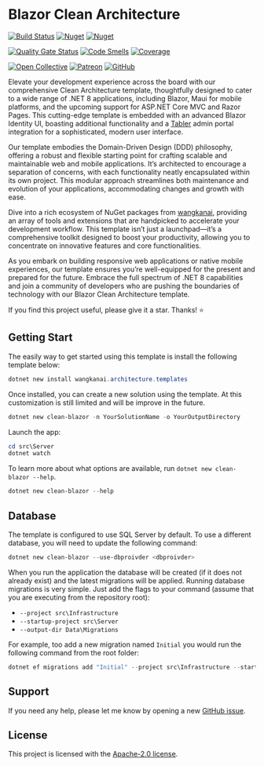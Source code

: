 # Blazor Clean Architecture

[![Build Status](https://dev.azure.com/wangkanai/GitHub/_apis/build/status%2Farchitecture-ai?branchName=refs%2Fpull%2F3%2Fmerge)](https://dev.azure.com/wangkanai/GitHub/_build/latest?definitionId=38&branchName=refs%2Fpull%2F3%2Fmerge)
[![Nuget](https://img.shields.io/nuget/v/Wangkanai.Architecture.Templates?label=NuGet)](https://www.nuget.org/packages/Wangkanai.Architecture.Templates)
[![Nuget](https://img.shields.io/nuget/dt/Wangkanai.Architecture.Templates?label=Downloads)](https://www.nuget.org/packages/Wangkanai.Architecture.Templates)

[![Quality Gate Status](https://sonarcloud.io/api/project_badges/measure?project=wangkanai_architecture&metric=alert_status)](https://sonarcloud.io/summary/new_code?id=wangkanai_architecture)
[![Code Smells](https://sonarcloud.io/api/project_badges/measure?project=wangkanai_architecture&metric=code_smells)](https://sonarcloud.io/summary/new_code?id=wangkanai_architecture)
[![Coverage](https://sonarcloud.io/api/project_badges/measure?project=wangkanai_architecture&metric=coverage)](https://sonarcloud.io/summary/new_code?id=wangkanai_architecture)

[![Open Collective](https://img.shields.io/badge/open%20collective-support%20me-3385FF.svg)](https://opencollective.com/wangkanai)
[![Patreon](https://img.shields.io/badge/patreon-support%20me-d9643a.svg)](https://www.patreon.com/wangkanai)
[![GitHub](https://img.shields.io/github/license/wangkanai/detection)](https://github.com/wangkanai/Detection/blob/dev/LICENSE)

Elevate your development experience across the board with our comprehensive Clean Architecture template,
thoughtfully designed to cater to a wide range of .NET 8 applications,
including Blazor, Maui for mobile platforms, and the upcoming support for ASP.NET Core MVC and Razor Pages.
This cutting-edge template is embedded with an advanced Blazor Identity UI,
boasting additional functionality and a [Tabler](https://github.com/tabler/tabler) admin portal integration
for a sophisticated, modern user interface.

Our template embodies the Domain-Driven Design (DDD) philosophy,
offering a robust and flexible starting point for crafting scalable and maintainable web and mobile applications.
It’s architected to encourage a separation of concerns, with each functionality neatly encapsulated within its own project.
This modular approach streamlines both maintenance and evolution of your applications, accommodating changes and growth with ease.

Dive into a rich ecosystem of NuGet packages from [wangkanai](https://github.com/wangkanai/wangkanai),
providing an array of tools and extensions that are handpicked to accelerate your development workflow.
This template isn’t just a launchpad—it’s a comprehensive toolkit designed to boost your productivity,
allowing you to concentrate on innovative features and core functionalities.

As you embark on building responsive web applications or native mobile experiences,
our template ensures you’re well-equipped for the present and prepared for the future.
Embrace the full spectrum of .NET 8 capabilities and join a community of
developers who are pushing the boundaries of technology with our Blazor Clean Architecture template.

If you find this project useful, please give it a star. Thanks! ⭐

## Getting Start

The easily way to get started using this template is install the following template below:

```powershell
dotnet new install wangkanai.architecture.templates
```

Once installed, you can create a new solution using the template. At this customization is still limited and will be improve in the future.

```powershell
dotnet new clean-blazor -n YourSolutionName -o YourOutputDirectory
```

Launch the app:
```powershell
cd src\Server
dotnet watch
```

To learn more about what options are available, run `dotnet new clean-blazor --help`.
```powershell
dotnet new clean-blazor --help
```

## Database

The template is configured to use SQL Server by default. To use a different database, you will need to update the following command:

```powershell
dotnet new clean-blazor --use-dbproivder <dbproivder>
```

When you run the application the database will be created (if it does not already exist) and the latest migrations will be applied. Running database migrations is very simple. Just add the flags to your command (assume that you are executing from the repository root):

* `--project src\Infrastructure`
* `--startup-project src\Server`
* `--output-dir Data\Migrations`

For example, too add a new migration named `Initial` you would run the following command from the root folder:

```powershell
dotnet ef migrations add "Initial" --project src\Infrastructure --startup-project src\Server --output-dir Data\Migrations
```

## Support

If you need any help, please let me know by opening a new [GitHub issue](https://github.com/wangkanai/architecture/issues/new).

## License

This project is licensed with the [Apache-2.0 license](LICENSE).
